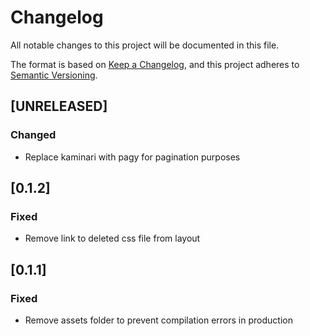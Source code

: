 # Changelog

All notable changes to this project will be documented in this file.

The format is based on [Keep a Changelog](https://keepachangelog.com/en/1.1.0/),
and this project adheres to [Semantic Versioning](https://semver.org/spec/v2.0.0.html).

## [UNRELEASED] 

### Changed 

- Replace kaminari with pagy for pagination purposes

## [0.1.2]

### Fixed 

- Remove link to deleted css file from layout

## [0.1.1]

### Fixed

- Remove assets folder to prevent compilation errors in production
